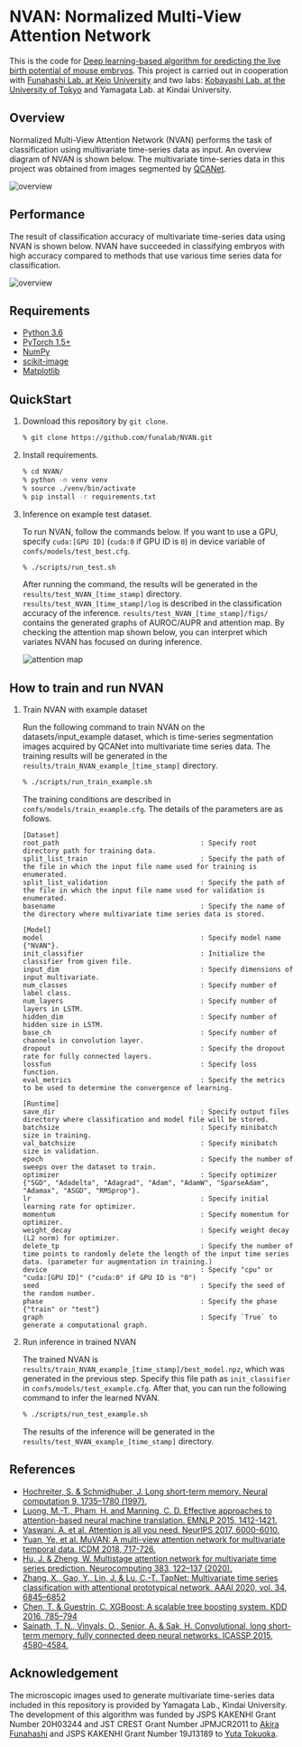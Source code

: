 # NVAN: Normalized Multi-View Attention Network

This is the code for [Deep learning-based algorithm for predicting the live birth potential of mouse embryos](https://doi.org/10.1016/j.artmed.2022.102432).
This project is carried out in cooperation with [Funahashi Lab. at Keio University](https://fun.bio.keio.ac.jp/) and two labs: [Kobayashi Lab. at the University of Tokyo](http://research.crmind.net/) and Yamagata Lab. at Kindai University.


## Overview

Normalized Multi-View Attention Network (NVAN) performs the task of classification using multivariate time-series data as input.
An overview diagram of NVAN is shown below.
The multivariate time-series data in this project was obtained from images segmented by [QCANet](https://github.com/funalab/QCANet).

![overview](images/overview.png)


## Performance

The result of classification accuracy of multivariate time-series data using NVAN is shown below.
NVAN have succeeded in classifying embryos with high accuracy compared to methods that use various time series data for classification.

![overview](images/comparison.png)


## Requirements

- [Python 3.6](https://www.python.org/downloads/)
- [PyTorch 1.5+](https://chainer.org/)
- [NumPy](http://www.numpy.org)
- [scikit-image](http://scikit-image.org/)
- [Matplotlib](https://matplotlib.org/)


## QuickStart

1. Download this repository by `git clone`.

   ```sh
   % git clone https://github.com/funalab/NVAN.git
   ```

2. Install requirements.

   ```sh
   % cd NVAN/
   % python -m venv venv
   % source ./venv/bin/activate
   % pip install -r requirements.txt
   ```

3. Inference on example test dataset.

   To run NVAN, follow the commands below.
   If you want to use a GPU, specify `cuda:[GPU ID]` (`cuda:0` if GPU ID is `0`) in device variable of `confs/models/test_best.cfg`.
   ```sh
   % ./scripts/run_test.sh
   ```

   After running the command, the results will be generated in the `results/test_NVAN_[time_stamp]` directory.
   `results/test_NVAN_[time_stamp]/log` is described in the classification accuracy of the inference.
   `results/test_NVAN_[time_stamp]/figs/` contains the generated graphs of AUROC/AUPR and attention map.
   By checking the attention map shown below, you can interpret which variates NVAN has focused on during inference.

   ![attention map](images/attention_weight_E03F09Embryo01.png)


## How to train and run NVAN

1. Train NVAN with example dataset

   Run the following command to train NVAN on the datasets/input_example dataset, which is time-series segmentation images acquired by QCANet into multivariate time series data.
   The training results will be generated in the `results/train_NVAN_example_[time_stamp]` directory.
   ```sh
   % ./scripts/run_train_example.sh
   ```

   The training conditions are described in `confs/models/train_example.cfg`.
   The details of the parameters are as follows.


    ```
    [Dataset]
    root_path                                   : Specify root directory path for training data.
    split_list_train                            : Specify the path of the file in which the input file name used for training is enumerated.
    split_list_validation                       : Specify the path of the file in which the input file name used for validation is enumerated.
    basename                                    : Specify the name of the directory where multivariate time series data is stored.

    [Model]
    model                                       : Specify model name {"NVAN"}.
    init_classifier                             : Initialize the classifier from given file.
    input_dim                                   : Specify dimensions of input multivariate.
    num_classes                                 : Specify number of label class. 
    num_layers                                  : Specify number of layers in LSTM.
    hidden_dim                                  : Specify number of hidden size in LSTM.
    base_ch                                     : Specify number of channels in convolution layer.
    dropout                                     : Specify the dropout rate for fully connected layers.
    lossfun                                     : Specify loss function.
    eval_metrics                                : Specify the metrics to be used to determine the convergence of learning.

    [Runtime]
    save_dir                                    : Specify output files directory where classification and model file will be stored.
    batchsize                                   : Specify minibatch size in training.
    val_batchsize                               : Specify minibatch size in validation.
    epoch                                       : Specify the number of sweeps over the dataset to train.
    optimizer                                   : Specify optimizer {"SGD", "Adadelta", "Adagrad", "Adam", "AdamW", "SparseAdam", "Adamax", "ASGD", "RMSprop"}.
    lr                                          : Specify initial learning rate for optimizer.
    momentum                                    : Specify momentum for optimizer.
    weight_decay                                : Specify weight decay (L2 norm) for optimizer.
    delete_tp                                   : Specify the number of time points to randomly delete the length of the input time series data. (parameter for augmentation in training.)
    device                                      : Specify "cpu" or "cuda:[GPU ID]" ("cuda:0" if GPU ID is "0")
    seed                                        : Specify the seed of the random number.
    phase                                       : Specify the phase {"train" or "test"}
    graph                                       : Specify `True` to generate a computational graph.
    ```

2. Run inference in trained NVAN

   The trained NVAN is `results/train_NVAN_example_[time_stamp]/best_model.npz`, which was generated in the previous step.
   Specify this file path as `init_classifier` in `confs/models/test_example.cfg`.
   After that, you can run the following command to infer the learned NVAN.

   ```sh
   % ./scripts/run_test_example.sh
   ```
   The results of the inference will be generated in the `results/test_NVAN_example_[time_stamp]` directory.


## References

- [Hochreiter, S. & Schmidhuber, J. Long short-term memory. Neural computation 9, 1735–1780 (1997).](https://ieeexplore.ieee.org/abstract/document/6795963)
- [Luong, M.-T., Pham, H. and Manning, C. D. Effective approaches to attention-based neural machine translation. EMNLP 2015, 1412-1421.](https://arxiv.org/abs/1508.04025)
- [Vaswani, A. et al. Attention is all you need. NeurIPS 2017, 6000-6010.](https://arxiv.org/abs/1706.03762)
- [Yuan, Ye, et al. MuVAN: A multi-view attention network for multivariate temporal data. ICDM 2018, 717-726.](https://ieeexplore.ieee.org/document/8594896)
- [Hu, J. & Zheng, W. Multistage attention network for multivariate time series prediction. Neurocomputing 383, 122–137 (2020).](https://www.sciencedirect.com/science/article/pii/S0925231219316625?via%3Dihub)
- [Zhang, X., Gao, Y., Lin, J. & Lu, C.-T. TapNet: Multivariate time series classification with attentional prototypical network. AAAI 2020, vol. 34, 6845–6852](https://ojs.aaai.org//index.php/AAAI/article/view/6165)
- [Chen, T. & Guestrin, C. XGBoost: A scalable tree boosting system. KDD 2016, 785–794](https://dl.acm.org/doi/10.1145/2939672.2939785)
- [Sainath, T. N., Vinyals, O., Senior, A. & Sak, H. Convolutional, long short-term memory, fully connected deep neural networks. ICASSP 2015, 4580–4584.](https://ieeexplore.ieee.org/document/7178838)


## Acknowledgement

The microscopic images used to generate multivariate time-series data
included in this repository is provided by Yamagata Lab., Kindai
University. The development of this algorithm was funded by JSPS
KAKENHI Grant Number 20H03244 and JST CREST Grant Number JPMJCR2011 to
[Akira Funahashi](https://github.com/funasoul) and JSPS KAKENHI Grant
Number 19J13189 to [Yuta Tokuoka](https://github.com/tokkuman).
